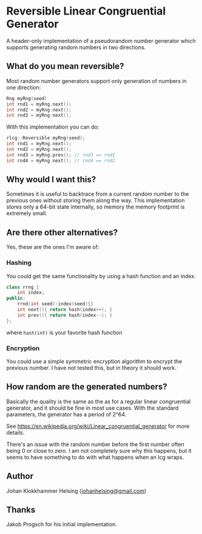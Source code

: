 Reversible Linear Congruential Generator
========================================

A header-only implementation of a pseudorandom number generator 
which supports generating random numbers in two directions.

What do you mean reversible?
----------------------------

Most random number generators support only generation of numbers 
in one direction:

```c++
Rng myRng(seed)
int rnd1 = myRng.next();
int rnd2 = myRng.next();
int rnd3 = myRng.next();
```

With this implementation you can do:

```c++
rlcg::Reversible myRng(seed);
int rnd1 = myRng.next();
int rnd2 = myRng.next();
int rnd3 = myRng.prev(); // rnd3 == rnd1
int rnd4 = myRng.next(); // rnd4 == rnd2
```

Why would I want this?
----------------------

Sometimes it is useful to backtrace from a current random number to the 
previous ones without storing them along the way. This implementation 
stores only a 64-bit state internally, so memory the memory footprint is 
extremely small.


Are there other alternatives?
-----------------------------

Yes, these are the ones I'm aware of:


### Hashing

You could get the same functionality by using a hash 
function and an index.

```c++
class rrng {
    int index;
public:
    rrnd(int seed):index(seed){}
    int next(){ return hash(index++); }
    int prev(){ return hash(index--); }
};
```

where `hash(int)` is your favorite hash function


### Encryption

You could use a simple symmetric encryption algorithm to encrypt 
the previous number. I have not tested this, but in theory it should 
work.

How random are the generated numbers?
-------------------------------------

Basically the quality is the same as the as for a regular linear 
congruential generator, and it should be fine in most use cases. 
With the standard parameters, the generator has a period of 2^64.

See https://en.wikipedia.org/wiki/Linear_congruential_generator 
for more details.

There's an issue with the random number before the first number 
often being 0 or close to zero. I am not completely sure why this 
happens, but it seems to have something to do with what happens 
when an lcg wraps.

Author
------

Johan Klokkhammer Helsing (johanhelsing@gmail.com)


Thanks
------

Jakob Progsch for his initial implementation.
